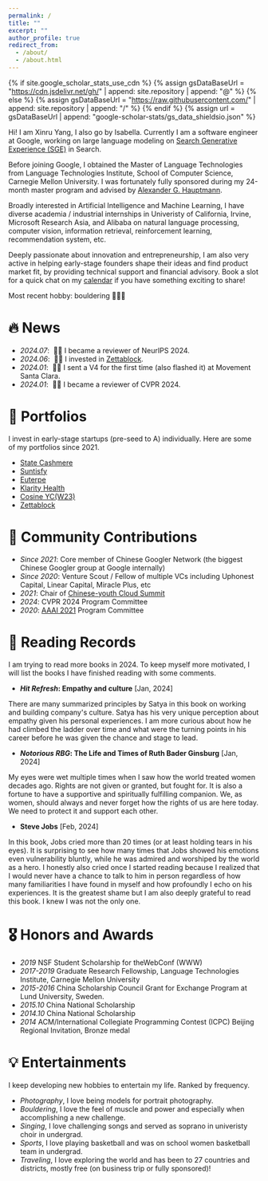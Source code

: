 ```yaml
---
permalink: /
title: ""
excerpt: ""
author_profile: true
redirect_from: 
  - /about/
  - /about.html
---
```


{% if site.google_scholar_stats_use_cdn %}
{% assign gsDataBaseUrl = "https://cdn.jsdelivr.net/gh/" | append: site.repository | append: "@" %}
{% else %}
{% assign gsDataBaseUrl = "https://raw.githubusercontent.com/" | append: site.repository | append: "/" %}
{% endif %}
{% assign url = gsDataBaseUrl | append: "google-scholar-stats/gs_data_shieldsio.json" %}

<span class='anchor' id='about-me'></span>

Hi! I am Xinru Yang, I also go by Isabella. Currently I am a software engineer at Google, working on large language modeling on <a href='https://labs.google/sge/'>Search Generative Experience (SGE)</a> in Search. 

Before joining Google, I obtained the Master of Language Technologies from Language Technologies Institute, School of Computer Science, Carnegie Mellon University. I was fortunately fully sponsored during my 24-month master program and advised by <a href='https://www.cs.cmu.edu/~alex/'>Alexander G. Hauptmann</a>.

Broadly interested in Artificial Intelligence and Machine Learning, I have diverse academia / industrial internships in Univeristy of California, Irvine, Microsoft Research Asia, and Alibaba on natural language processing, computer vision, information retrieval, reinforcement learning, recommendation system, etc.

Deeply passionate about innovation and entrepreneurship, I am also very active in helping early-stage founders shape their ideas and find product market fit, by providing technical support and financial advisory. Book a slot for a quick chat on my <a href='https://calendly.com/isabella-y/15min'>calendar</a> if you have something exciting to share!

Most recent hobby: bouldering 🧗🏻‍♀️


# 🔥 News
- *2024.07*: &nbsp;🎉🎉 I became a reviewer of NeurIPS 2024.
- *2024.06*: &nbsp;🎉🎉 I invested in <a href='https://zettablock.com/'>Zettablock</a>.
- *2024.01*: &nbsp;🎉🎉 I sent a V4 for the first time (also flashed it) at Movement Santa Clara. 
- *2024.01*: &nbsp;🎉🎉 I became a reviewer of CVPR 2024. 

# 🎯 Portfolios
I invest in early-stage startups (pre-seed to A) individually. Here are some of my portfolios since 2021.
- <a href='https://statecashmere.com/'>State Cashmere</a>
- <a href='https://www.suntisfy.com/'>Suntisfy</a>
- <a href='https://linktr.ee/euterpe_ipnft'>Euterpe</a>
- <a href='https://www.helloklarity.com/'>Klarity Health</a>
- <a href='https://cosine.sh/'>Cosine YC(W23)</a>
- <a href='https://zettablock.com/'>Zettablock</a>

# 🌉 Community Contributions
- *Since 2021*: Core member of Chinese Googler Network (the biggest Chinese Googler group at Google internally)
- *Since 2020*: Venture Scout / Fellow of multiple VCs including Uphonest Capital, Linear Capital, Miracle Plus, etc
- *2021*: Chair of <a href='https://www.163.com/dy/article/GMOQU0DQ05524B9I.html'>Chinese-youth Cloud Summit</a>
- *2024*: CVPR 2024 Program Committee
- *2020*: <a href='https://aaai.org/conference/aaai/aaai-21/'>AAAI 2021</a> Program Committee

# 💬 Reading Records
I am trying to read more books in 2024. To keep myself more motivated, I will list the books I have finished reading with some comments.
- ***Hit Refresh*: Empathy and culture** [Jan, 2024]

There are many summarized principles by Satya in this book on working and building company's culture. Satya has his very unique perception about empathy given his personal experiences. I am more curious about how he had climbed the ladder over time and what were the turning points in his career before he was given the chance and stage to lead.
- ***Notorious RBG*: The Life and Times of Ruth Bader Ginsburg** [Jan, 2024]
  
My eyes were wet multiple times when I saw how the world treated women decades ago. Rights are not given or granted, but fought for. It is also a fortune to have a supportive and spiritually fulfilling companion. We, as women, should always and never forget how the rights of us are here today. We need to protect it and support each other.
- **Steve Jobs** [Feb, 2024]
  
In this book, Jobs cried more than 20 times (or at least holding tears in his eyes). It is surprising to see how many times that Jobs showed his emotions even vulnerability bluntly, while he was admired and worshiped by the world as a hero. I honestly also cried once I started reading because I realized that I would never have a chance to talk to him in person regardless of how many familiarities I have found in myself and how profoundly I echo on his experiences. It is the greatest shame but I am also deeply grateful to read this book. I knew I was not the only one.

# 🎖 Honors and Awards
- *2019* NSF Student Scholarship for theWebConf (WWW)
- *2017-2019* Graduate Research Fellowship, Language Technologies Institute, Carnegie Mellon University
- *2015-2016* China Scholarship Council Grant for Exchange Program at Lund University, Sweden.
- *2015.10* China National Scholarship
- *2014.10* China National Scholarship
- *2014* ACM/International Collegiate Programming Contest (ICPC) Beijing Regional Invitation, Bronze medal

# 💡 Entertainments
I keep developing new hobbies to entertain my life. Ranked by frequency.
- *Photography*, I love being models for portrait photography.
- *Bouldering*, I love the feel of muscle and power and especially when accomplishing a new challenge.
- *Singing*, I love challenging songs and served as soprano in univeristy choir in undergrad.
- *Sports*, I love playing basketball and was on school women basketball team in undergrad.
- *Traveling*, I love exploring the world and has been to 27 countries and districts, mostly free (on business trip or fully sponsored)!
